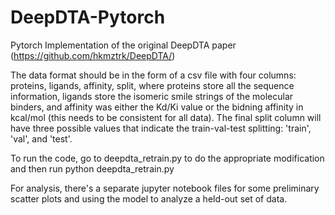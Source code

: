 # DeepDTA-Pytorch
Pytorch Implementation of the original DeepDTA paper (https://github.com/hkmztrk/DeepDTA/)

The data format should be in the form of a csv file with four columns: proteins, ligands, affinity, split, where proteins store all the sequence information, ligands store the isomeric smile strings of the molecular binders, and affinity was either the Kd/Ki value or the bidning affinity in kcal/mol (this needs to be consistent for all data). The final split column will have three possible values that indicate the train-val-test splitting: 'train', 'val', and 'test'.

To run the code, go to deepdta_retrain.py to do the appropriate modification and then run python deepdta_retrain.py

For analysis, there's a separate jupyter notebook files for some preliminary scatter plots and using the model to analyze a held-out set of data.
